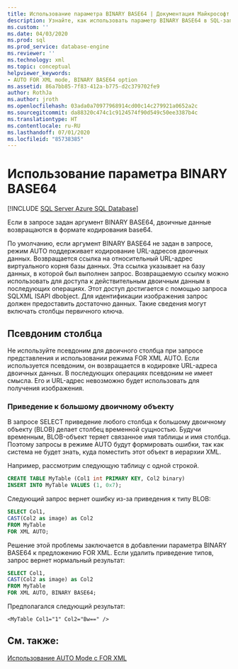 ```yaml
---
title: Использование параметра BINARY BASE64 | Документация Майкрософт
description: Узнайте, как использовать параметр BINARY BASE64 в SQL-запросе для возвращения двоичных данных в формате кодировки Base64.
ms.custom: ''
ms.date: 04/03/2020
ms.prod: sql
ms.prod_service: database-engine
ms.reviewer: ''
ms.technology: xml
ms.topic: conceptual
helpviewer_keywords:
- AUTO FOR XML mode, BINARY BASE64 option
ms.assetid: 86a7bb85-7f83-412a-b775-d2c379702fe9
author: RothJa
ms.author: jroth
ms.openlocfilehash: 03ada0a70977968914cd00c14c279921a0652a2c
ms.sourcegitcommit: da88320c474c1c9124574f90d549c50ee3387b4c
ms.translationtype: HT
ms.contentlocale: ru-RU
ms.lasthandoff: 07/01/2020
ms.locfileid: "85738385"
---
```

# <a name="use-the-binary-base64-option"></a>Использование параметра BINARY BASE64

[!INCLUDE [SQL Server Azure SQL Database](../../includes/applies-to-version/sql-asdb.md)]

Если в запросе задан аргумент BINARY BASE64, двоичные данные возвращаются в формате кодирования base64.

По умолчанию, если аргумент BINARY BASE64 не задан в запросе, режим AUTO поддерживает кодирование URL-адресов двоичных данных. Возвращается ссылка на относительный URL-адрес виртуального корня базы данных. Эта ссылка указывает на базу данных, в которой был выполнен запрос. Возвращаемую ссылку можно использовать для доступа к действительным двоичным данным в последующих операциях. Этот доступ достигается с помощью запроса SQLXML ISAPI dbobject. Для идентификации изображения запрос должен предоставить достаточно данных. Такие сведения могут включать столбцы первичного ключа.

## <a name="column-alias"></a>Псевдоним столбца

Не используйте псевдоним для двоичного столбца при запросе представления и использовании режима FOR XML AUTO. Если используется псевдоним, он возвращается в кодировке URL-адреса двоичных данных. В последующих операциях псевдоним не имеет смысла. Его и URL-адрес невозможно будет использовать для получения изображения.

### <a name="cast-to-a-blob"></a>Приведение к большому двоичному объекту

В запросе SELECT приведение любого столбца к большому двоичному объекту (BLOB) делает столбец временной сущностью. Будучи временным, BLOB-объект теряет связанное имя таблицы и имя столбца. Поэтому запросы в режиме AUTO будут формировать ошибки, так как система не будет знать, куда поместить этот объект в иерархии XML.

Например, рассмотрим следующую таблицу с одной строкой.

```sql
CREATE TABLE MyTable (Col1 int PRIMARY KEY, Col2 binary)
INSERT INTO MyTable VALUES (1, 0x7);
```

Следующий запрос вернет ошибку из-за приведения к типу BLOB:

```sql
SELECT Col1,
CAST(Col2 as image) as Col2
FROM MyTable
FOR XML AUTO;
```

Решение этой проблемы заключается в добавлении параметра BINARY BASE64 к предложению FOR XML. Если удалить приведение типов, запрос вернет нормальный результат:

```sql
SELECT Col1,
CAST(Col2 as image) as Col2
FROM MyTable
FOR XML AUTO, BINARY BASE64;
```

Предполагался следующий результат:

```console
<MyTable Col1="1" Col2="Bw==" />
```

## <a name="see-also"></a>См. также:

[Использование AUTO Mode с FOR XML](../../relational-databases/xml/use-auto-mode-with-for-xml.md)
